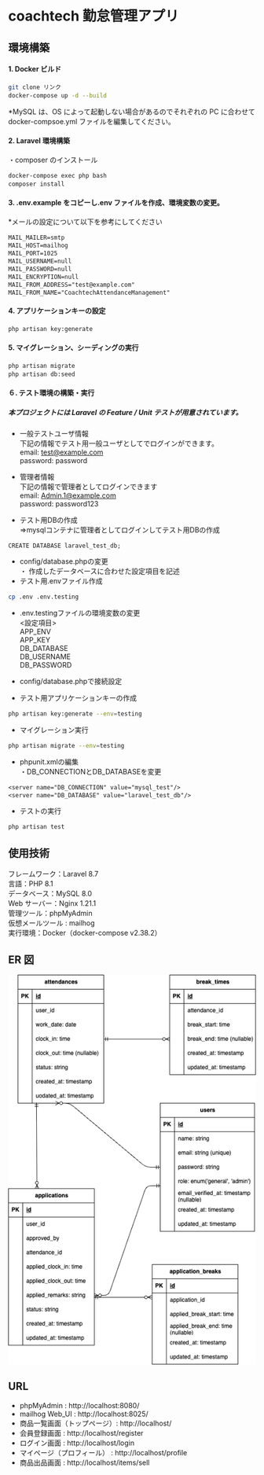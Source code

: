 # coachtech 勤怠管理アプリ

## 環境構築

#### 1. Docker ビルド

```bash
git clone リンク
docker-compose up -d --build
```

\*MySQL は、OS によって起動しない場合があるのでそれぞれの PC に合わせて docker-compsoe.yml ファイルを編集してください。

#### 2. Laravel 環境構築

・composer のインストール

```bash
docker-compose exec php bash
composer install
```

#### 3. .env.example をコピーし.env ファイルを作成、環境変数の変更。

\*メールの設定について以下を参考にしてください

```.env
MAIL_MAILER=smtp
MAIL_HOST=mailhog
MAIL_PORT=1025
MAIL_USERNAME=null
MAIL_PASSWORD=null
MAIL_ENCRYPTION=null
MAIL_FROM_ADDRESS="test@example.com"
MAIL_FROM_NAME="CoachtechAttendanceManagement"
```

#### 4. アプリケーションキーの設定

```bash
php artisan key:generate

```

#### 5. マイグレーション、シーディングの実行

```bash
php artisan migrate
php artisan db:seed

```
#### ６. テスト環境の構築・実行
##### 本プロジェクトには Laravel の Feature / Unit テストが用意されています。
- 一般テストユーザ情報<br>
下記の情報でテスト用一般ユーザとしてでログインができます。<br>
email: test@example.com <br>
password: password<br>

- 管理者情報<br>
下記の情報で管理者としてログインできます<br>
email: Admin.1@example.com<br>
password: password123<br>

- テスト用DBの作成<br>
⇒mysqlコンテナに管理者としてログインしてテスト用DBの作成
```
CREATE DATABASE laravel_test_db;
```
- config/database.phpの変更<br>
・ 作成したデータベースに合わせた設定項目を記述
- テスト用.envファイル作成
```bash
cp .env .env.testing
```
- .env.testingファイルの環境変数の変更<br>
<設定項目><br>
APP_ENV<br>
APP_KEY<br>
DB_DATABASE<br>
DB_USERNAME<br>
DB_PASSWORD<br>

- config/database.phpで接続設定

- テスト用アプリケーションキーの作成
```bash
php artisan key:generate --env=testing
```
- マイグレーション実行
```bash
php artisan migrate --env=testing
```
- phpunit.xmlの編集<br>
・DB_CONNECTIONとDB_DATABASEを変更<br>

```
<server name="DB_CONNECTION" value="mysql_test"/>
<server name="DB_DATABASE" value="laravel_test_db"/>
```

- テストの実行
```bash
php artisan test
```

## 使用技術

フレームワーク：Laravel 8.7<br>
言語：PHP 8.1<br>
データベース：MySQL 8.0<br>
Web サーバー：Nginx 1.21.1<br>
管理ツール：phpMyAdmin<br>
仮想メールツール : mailhog<br>
実行環境：Docker（docker-compose v2.38.2）<br>

## ER 図

![ER図](ER.drawio.png)

## URL

- phpMyAdmin : http://localhost:8080/
- mailhog Web_UI : http://localhost:8025/
- 商品一覧画面（トップページ）: http://localhost/
- 会員登録画面 : http://localhost/register
- ログイン画面 : http://localhost/login
- マイページ（プロフィール） : http://localhost/profile
- 商品出品画面 : http://localhost/items/sell
